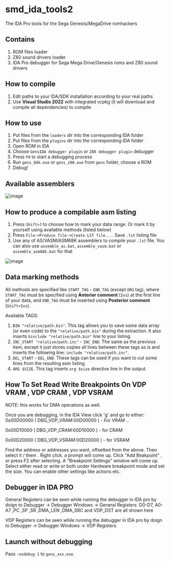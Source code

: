 # smd_ida_tools2
The IDA Pro tools for the Sega Genesis/MegaDrive romhackers

## Contains
1. ROM files loader
2. Z80 sound drivers loader
3. IDA Pro debugger for Sega Mega Drive/Genesis roms and Z80 sound drivers

## How to compile
1. Edit paths to your IDA/SDK installation according to your real paths
2. Use **Visual Studio 2022** with integrated vcpkg (it will download and compile all dependencies) to compile

## How to use
1. Put files from the `loaders` dir into the corresponding IDA folder
2. Put files from the `plugins` dir into the corresponding IDA folder
3. Open ROM in IDA
4. Choose `GensIDA debugger plugin` or `Z80 debugger plugin` debugger
5. Press `F9` to start a debugging process
6. Run `gens_68k.exe` or `gens_z80.exe` from `gens` folder, choose a ROM
7. Debug!

## Available assemblers
![image](https://user-images.githubusercontent.com/7189309/214719964-66c90f66-fedc-4705-94af-d0fce28270b4.png)

## How to produce a compilable asm listing
1. Press `Shift+J` to choose how to mark your data range. Or mark it by yourself using available methods (listed below)
2. Press `File->Produce file->Create LST file...`. Save `.lst` listing file
3. Use any of AS/VASM/ASM68K assemblers to compile your `.lst` file. You can also use `assemble_as.bat`, `assemble_vasm.bat` or `assemble_asm68k.bat` for that

![image](https://user-images.githubusercontent.com/7189309/214720698-ba674d23-487e-4307-8594-d4b7b2618143.png)

## Data marking methods
All methods are specified like `START_TAG` - `END_TAG` (except `ORG` tag), where `START_TAG` must be specified using **Anterior comment** (`Ins`) at the first line of your data, and `END_TAG` must be inserted using **Posterior comment** (`Shift+Ins`).

Available TAGS:
1. `BIN "relative/path.bin"`. This tag allows you to save some data array (or even code) to the `"relative/path.bin"` during the extraction. It also inserts `binclude "relative/path.bin"` line to your listing.
2. `INC_START "relative/path.inc"` - `INC_END`. The same as the previous item, except it just stores copies all lines between these tags as is and inserts the following line: `include "relative/path.inc"`.
3. `DEL_START` - `DEL_END`. These tags can be used if you want to cut some lines from the resulting asm listing.
4. `ORG $SIZE`. This tag inserts `org $size` directive line in the output.


## How To Set Read Write Breakpoints On VDP VRAM , VDP CRAM , VDP VSRAM

NOTE: this works for DMA operations as well.

Once you are debugging, in the IDA View click 'g' and go to either:
0x00D00000 ( DBG_VDP_VRAM:00D00000 ) - For VRAM ..

0x00D10000 ( DBG_VDP_CRAM:00D10000 ) - for CRAM 

0x00D20000 ( DBG_VDP_VSRAM:00D20000 ) - for VSRAM

Find the address or addresses you want, offsetted from the above. Then select it / them . Right click. a prompt will come up. Click "Add Beakpoint" , or press F2 after selecting. 
A "Breakpoint Settings" window will come up. Select either read or write or both under Hardware breakpoint mode and set the size. You can enable other settings like actions etc.

## Debugger in IDA PRO
General Registers can be seen while running the debugger in IDA pro by doign to Debugger -> Debugger Windows -> General Registers. 
D0-D7, A0-A7 ,PC ,SP ,SR ,DMA_LEN ,DMA_SRC and VDP_DST are all shown here

VDP Registers can be seen while running the debugger in IDA pro by doign to Debugger -> Debugger Windows -> VDP Registers

## Launch without debugging

Pass `-nodebug 1` to `gens_xxx.exe`.
